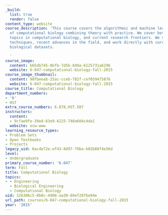 ```yaml
---
_build:
  list: true
  render: false
content_type: website
course_description: 'This course covers the algorithmic and machine learning foundations
  of computational biology combining theory with practice. We cover both foundational
  topics in computational biology, and current research frontiers. We study fundamental
  techniques, recent advances in the field, and work directly with current large-scale
  biological datasets.

  '
course_image:
  content: b65db745-8bfb-7d5b-849a-6125731a6296
  website: 6-047-computational-biology-fall-2015
course_image_thumbnail:
  content: 90fbeeab-25ac-cceb-782f-cef059475876
  website: 6-047-computational-biology-fall-2015
course_title: Computational Biology
department_numbers:
- '6'
- HST
extra_course_numbers: 6.878,HST.507
instructors:
  content:
  - 9cfae9fe-39e4-63e9-6225-748a604c4da1
  website: ocw-www
learning_resource_types:
- Problem Sets
- Open Textbooks
- Projects
legacy_uid: 6acde72e-ef43-8d97-79ba-b02b88f4e56d
level:
- Undergraduate
primary_course_number: '6.047'
term: Fall
title: Computational Biology
topics:
- - Engineering
  - Biological Engineering
  - Computational Biology
uid: 326306c5-0b0c-4908-aa30-69ef2876e94e
url_path: courses/6-047-computational-biology-fall-2015
year: '2015'
---
```

